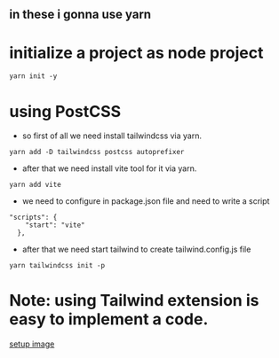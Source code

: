 ## in these i gonna use yarn
# initialize a project as node project 
```
yarn init -y
```

# using PostCSS

- so first of all we need install tailwindcss via yarn.

```
yarn add -D tailwindcss postcss autoprefixer
```

- after that we need install vite tool for it via yarn.

```
yarn add vite
```

- we need to configure in package.json file and need to write a script

```
"scripts": {
    "start": "vite"
  },
```

- after that we need start tailwind to create tailwind.config.js file
```
yarn tailwindcss init -p

``` 

# Note: using Tailwind extension is easy to implement a code.

[setup image]("https://drive.google.com/file/d/1b0O00R_TsU-LJXr4O1jpGQgFAyrAWNlR/view?usp=sharing")
